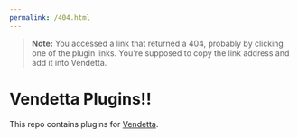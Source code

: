 ```yaml
---
permalink: /404.html
---
```

> **Note:** You accessed a link that returned a 404, probably by clicking one of the plugin links. You're supposed to copy the link address and add it into Vendetta.

# Vendetta Plugins!!
This repo contains plugins for [Vendetta](https://github.com/vendetta-mod/Vendetta).
